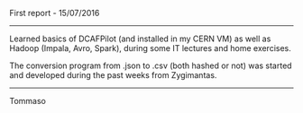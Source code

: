 First report - 15/07/2016

-------------------------

Learned basics of DCAFPilot (and installed in my CERN VM) as well as Hadoop (Impala, Avro, Spark), during some IT lectures and home exercises.

The conversion program from .json to .csv (both hashed or not) was started and developed during the past weeks from Zygimantas.

------------------------

Tommaso